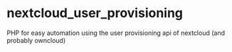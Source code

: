 # nextcloud_user_provisioning
PHP for easy automation using the user provisioning api of nextcloud (and probably owncloud)
